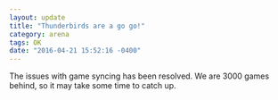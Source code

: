 ```yaml
---
layout: update
title: "Thunderbirds are a go go!"
category: arena
tags: OK
date: "2016-04-21 15:52:16 -0400"
---
```


The issues with game syncing has been resolved. We are 3000 games behind, so it may take some time to catch up.

